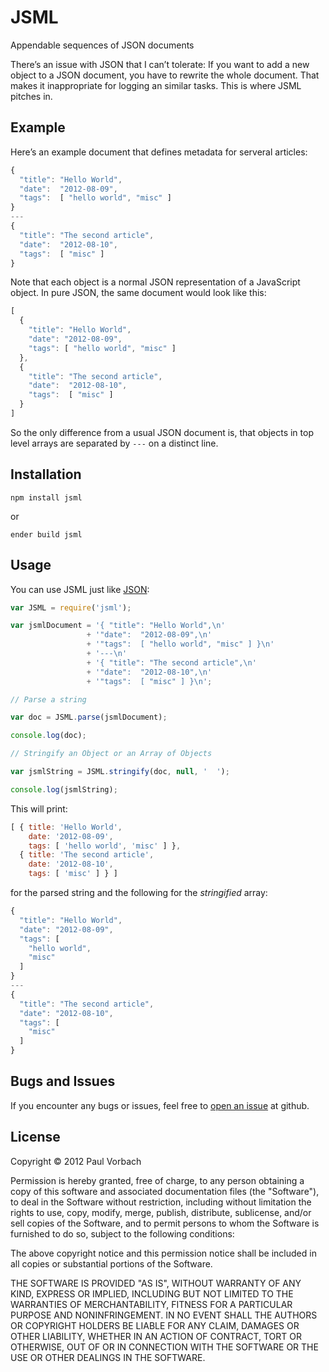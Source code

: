 JSML
====

Appendable sequences of JSON documents

There’s an issue with JSON that I can’t tolerate: If you want to add a new
object to a JSON document, you have to rewrite the whole document. That makes it
inappropriate for logging an similar tasks. This is where JSML pitches in.

Example
-------

Here’s an example document that defines metadata for serveral articles:

``` javascript
{
  "title": "Hello World",
  "date":  "2012-08-09",
  "tags":  [ "hello world", "misc" ]
}
---
{
  "title": "The second article",
  "date":  "2012-08-10",
  "tags":  [ "misc" ]
}
```

Note that each object is a normal JSON representation of a JavaScript object.
In pure JSON, the same document would look like this:

``` javascript
[
  {
    "title": "Hello World",
    "date": "2012-08-09",
    "tags": [ "hello world", "misc" ]
  },
  {
    "title": "The second article",
    "date":  "2012-08-10",
    "tags":  [ "misc" ]
  }
]
```

So the only difference from a usual JSON document is, that objects in top level
arrays are separated by `---` on a distinct line.

Installation
------------

```
npm install jsml
```

or

```
ender build jsml
```

Usage
-----

You can use JSML just like [JSON](https://developer.mozilla.org/en-US/docs/JavaScript/Reference/Global_Objects/JSON):

``` javascript
var JSML = require('jsml');

var jsmlDocument = '{ "title": "Hello World",\n'
                 + '"date":  "2012-08-09",\n'
                 + '"tags":  [ "hello world", "misc" ] }\n'
                 + '---\n'
                 + '{ "title": "The second article",\n'
                 + '"date":  "2012-08-10",\n'
                 + '"tags":  [ "misc" ] }\n';

// Parse a string

var doc = JSML.parse(jsmlDocument);

console.log(doc);

// Stringify an Object or an Array of Objects

var jsmlString = JSML.stringify(doc, null, '  ');

console.log(jsmlString);
```

This will print:

``` javascript
[ { title: 'Hello World',
    date: '2012-08-09',
    tags: [ 'hello world', 'misc' ] },
  { title: 'The second article',
    date: '2012-08-10',
    tags: [ 'misc' ] } ]
```

for the parsed string and the following for the _stringified_ array:

``` javascript
{
  "title": "Hello World",
  "date": "2012-08-09",
  "tags": [
    "hello world",
    "misc"
  ]
}
---
{
  "title": "The second article",
  "date": "2012-08-10",
  "tags": [
    "misc"
  ]
}
```

Bugs and Issues
---------------

If you encounter any bugs or issues, feel free to
[open an issue](https://github.com/pvorb/jsml/issues) at github.

License
-------

Copyright © 2012 Paul Vorbach

Permission is hereby granted, free of charge, to any person obtaining a copy of
this software and associated documentation files (the "Software"), to deal in
the Software without restriction, including without limitation the rights to
use, copy, modify, merge, publish, distribute, sublicense, and/or sell copies of
the Software, and to permit persons to whom the Software is furnished to do so,
subject to the following conditions:

The above copyright notice and this permission notice shall be included in all
copies or substantial portions of the Software.

THE SOFTWARE IS PROVIDED "AS IS", WITHOUT WARRANTY OF ANY KIND, EXPRESS OR
IMPLIED, INCLUDING BUT NOT LIMITED TO THE WARRANTIES OF MERCHANTABILITY, FITNESS
FOR A PARTICULAR PURPOSE AND NONINFRINGEMENT. IN NO EVENT SHALL THE AUTHORS OR
COPYRIGHT HOLDERS BE LIABLE FOR ANY CLAIM, DAMAGES OR OTHER LIABILITY, WHETHER
IN AN ACTION OF CONTRACT, TORT OR OTHERWISE, OUT OF OR IN CONNECTION WITH THE
SOFTWARE OR THE USE OR OTHER DEALINGS IN THE SOFTWARE.
